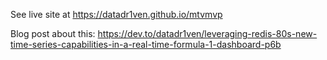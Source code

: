See live site at https://datadr1ven.github.io/mtvmvp

Blog post about this: https://dev.to/datadr1ven/leveraging-redis-80s-new-time-series-capabilities-in-a-real-time-formula-1-dashboard-p6b

